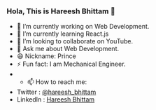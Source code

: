 ### Hola, This is Hareesh Bhittam 👋


- 🔭 I’m currently working on Web Development.
- 🌱 I’m currently learning React.js
- 👯 I’m looking to collaborate on YouTube.
- 💬 Ask me about Web Development.
- 😄 Nickname: Prince
- ⚡ Fun fact: I am Mechanical Engineer.
- - 📫 How to reach me: 
- Twitter : [@hareesh_bhittam](https://twitter.com/hareesh_bhittam)
- LinkedIn : [Hareesh Bhittam](https://www.linkedin.com/in/hareeshbhittam/)

